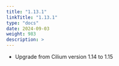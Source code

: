 ```yaml
---
title: "1.13.1"
linkTitle: "1.13.1"
type: "docs"
date: 2024-09-03
weight: 983
description: >
---
```


- Upgrade from Cilium version 1.14 to 1.15
